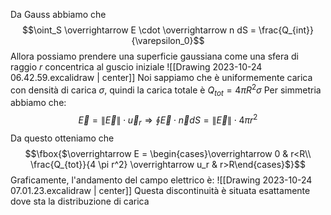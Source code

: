 Da Gauss abbiamo che $$\oint_S \overrightarrow E \cdot \overrightarrow n dS = \frac{Q_{int}}{\varepsilon_0}$$
Allora possiamo prendere una superficie gaussiana come una sfera di raggio $r$ concentrica al guscio iniziale
![[Drawing 2023-10-24 06.42.59.excalidraw | center]]
Noi sappiamo che è uniformemente carica con densità di carica $\sigma$, quindi la carica totale è $Q_{tot} =  4\pi R^2 \sigma$
Per simmetria abbiamo che: $$\overrightarrow E = \| \overrightarrow E\| \cdot \overrightarrow u_r \Rightarrow \oint \overrightarrow E \cdot \overrightarrow n dS = \|\overrightarrow E \| \cdot 4 \pi r^2$$
Da questo otteniamo che $$\fbox{$\overrightarrow E = \begin{cases}\overrightarrow 0 & r<R\\ \frac{Q_{tot}}{4 \pi r^2} \overrightarrow u_r & r>R\end{cases}$}$$
Graficamente, l'andamento del campo elettrico è:
![[Drawing 2023-10-24 07.01.23.excalidraw | center]]
Questa discontinuità è situata esattamente dove sta la distribuzione di carica